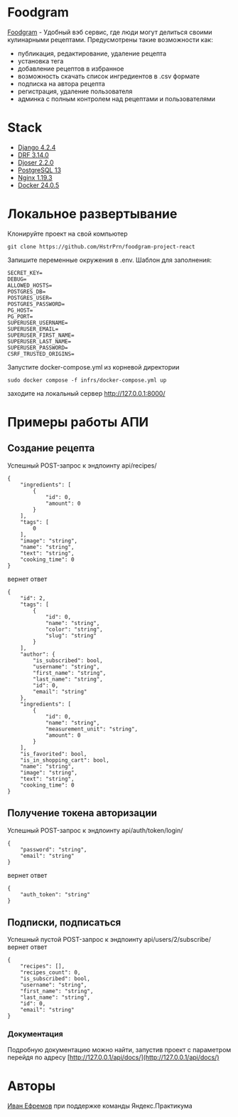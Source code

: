 # Foodgram

[Foodgram](https://not-foodgram.ddns.net/) - Удобный вэб сервис, где люди могут делиться своими кулинарными рецептами.
Предусмотрены такие возможности как:
- публикация, редактирование, удаление рецепта
- установка тега
- добавление рецептов в избранное
- возможность скачать список ингредиентов в .csv формате
- подписка на автора рецепта
- регистрация, удаление пользователя
- админка с полным контролем над рецептами и пользователями

# Stack

- [Django 4.2.4](https://docs.djangoproject.com/en/4.2/)
- [DRF 3.14.0](https://www.django-rest-framework.org/community/3.14-announcement/)
- [Djoser 2.2.0](https://djoser.readthedocs.io/en/latest/index.html)
- [PostgreSQL 13](https://www.postgresql.org/files/documentation/pdf/13/postgresql-13-A4.pdf)
- [Nginx 1.19.3](https://nginx.org/en/docs/)
- [Docker 24.0.5](https://docs.docker.com/engine/release-notes/24.0/)

# Локальное развертывание

Клонируйте проект на свой компьютер

    git clone https://github.com/HstrPrn/foodgram-project-react

Запишите переменные окружения в .env. Шаблон для заполнения:

    SECRET_KEY=
    DEBUG=
    ALLOWED_HOSTS=
    POSTGRES_DB=
    POSTGRES_USER=
    POSTGRES_PASSWORD=
    PG_HOST=
    PG_PORT=
    SUPERUSER_USERNAME=
    SUPERUSER_EMAIL=
    SUPERUSER_FIRST_NAME=
    SUPERUSER_LAST_NAME=
    SUPERUSER_PASSWORD=
    CSRF_TRUSTED_ORIGINS=

Запустите docker-compose.yml из корневой директории

    sudo docker compose -f infrs/docker-compose.yml up 

заходите на локальный сервер http://127.0.0.1:8000/

# Примеры работы АПИ
## Создание рецепта

Успешный POST-запрос к эндпоинту api/recipes/

    {
        "ingredients": [
            {
                "id": 0,
                "amount": 0
            }
        ],
        "tags": [
            0
        ],
        "image": "string",
        "name": "string",
        "text": "string",
        "cooking_time": 0
    }

вернет ответ

    {
        "id": 2,
        "tags": [
            {
                "id": 0,
                "name": "string",
                "color": "string",
                "slug": "string"
            }
        ],
        "author": {
            "is_subscribed": bool,
            "username": "string",
            "first_name": "string",
            "last_name": "string",
            "id": 0,
            "email": "string"
        },
        "ingredients": [
            {
                "id": 0,
                "name": "string",
                "measurement_unit": "string",
                "amount": 0
            }
        ],
        "is_favorited": bool,
        "is_in_shopping_cart": bool,
        "name": "string",
        "image": "string",
        "text": "string",
        "cooking_time": 0
    }

## Получение токена авторизации

Успешный POST-запрос к эндпоинту api/auth/token/login/

    {
        "password": "string",
        "email": "string"
    }

вернет ответ

    {
        "auth_token": "string"
    }

## Подписки, подписаться

Успешный пустой POST-запрос к эндпоинту api/users/2/subscribe/ вернет ответ

    {
        "recipes": [],
        "recipes_count": 0,
        "is_subscribed": bool,
        "username": "string",
        "first_name": "string",
        "last_name": "string",
        "id": 0,
        "email": "string"
    }

### Документация

Подробную документацию можно найти, запустив проект с параметром перейдя по адресу [http://127.0.0.1/api/docs/](http://127.0.0.1/api/docs/)

# Авторы

[Иван Ефремов](https://github.com/HstrPrn)
при поддержке команды Яндекс.Практикума
